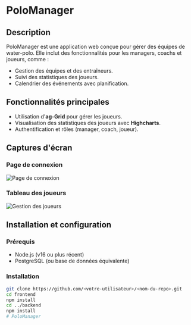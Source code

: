 # PoloManager

## Description
PoloManager est une application web conçue pour gérer des équipes de water-polo. Elle inclut des fonctionnalités pour les managers, coachs et joueurs, comme :
- Gestion des équipes et des entraîneurs.
- Suivi des statistiques des joueurs.
- Calendrier des événements avec planification.

## Fonctionnalités principales
- Utilisation d'**ag-Grid** pour gérer les joueurs.
- Visualisation des statistiques des joueurs avec **Highcharts**.
- Authentification et rôles (manager, coach, joueur).

## Captures d'écran
### Page de connexion
![Page de connexion](./screenshots/login.png)

### Tableau des joueurs
![Gestion des joueurs](./screenshots/players-grid.png)

## Installation et configuration
### Prérequis
- Node.js (v16 ou plus récent)
- PostgreSQL (ou base de données équivalente)

### Installation
```bash
git clone https://github.com/<votre-utilisateur>/<nom-du-repo>.git
cd frontend
npm install
cd ../backend
npm install
#   P o l o M a n a g e r  
 
